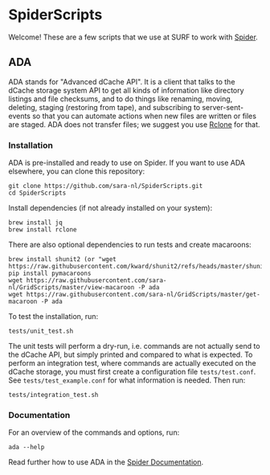 # SpiderScripts
Welcome! These are a few scripts that we use at SURF to work with [Spider](https://doc.spider.surfsara.nl/en/latest/Pages/about.html).

## ADA
ADA stands for "Advanced dCache API". It is a client that talks to the dCache storage system API to get all kinds of information like directory listings and file checksums, and to do things like renaming, moving, deleting, staging (restoring from tape), and subscribing to server-sent-events so that you can automate actions when new files are written or files are staged. ADA does not transfer files; we suggest you use [Rclone](https://rclone.org/) for that.

### Installation
ADA is pre-installed and ready to use on Spider. If you want to use ADA elsewhere, you can clone this repository:

```
git clone https://github.com/sara-nl/SpiderScripts.git
cd SpiderScripts
```
Install dependencies (if not already installed on your system):
```
brew install jq
brew install rclone
```
There are also optional dependencies to run tests and create macaroons:
```
brew install shunit2 (or "wget https://raw.githubusercontent.com/kward/shunit2/refs/heads/master/shunit2")
pip install pymacaroons
wget https://raw.githubusercontent.com/sara-nl/GridScripts/master/view-macaroon -P ada
wget https://raw.githubusercontent.com/sara-nl/GridScripts/master/get-macaroon -P ada
```

To test the installation, run:
```
tests/unit_test.sh
```

The unit tests will perform a dry-run, i.e. commands are not actually send to the dCache API, but simply printed and compared to what is expected. To perform an integration test, where commands are actually executed on the dCache storage, you must first create a configuration file `tests/test.conf`. See `tests/test_example.conf` for what information is needed. Then run:
```
tests/integration_test.sh
```

### Documentation

For an overview of the commands and options, run:
```
ada --help
```

Read further how to use ADA in the [Spider Documentation](https://doc.spider.surfsara.nl/en/latest/Pages/storage/ada-interface.html).
